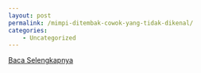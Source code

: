 ```yaml
---
layout: post
permalink: /mimpi-ditembak-cowok-yang-tidak-dikenal/
categories:
    - Uncategorized
---
```


[Baca Selengkapnya](/10)